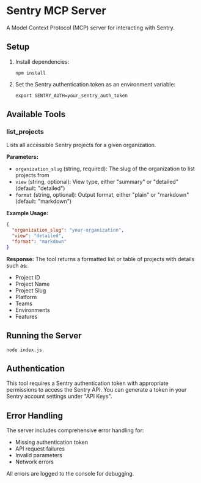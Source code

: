 # Sentry MCP Server

A Model Context Protocol (MCP) server for interacting with Sentry.

## Setup

1. Install dependencies:
   ```
   npm install
   ```

2. Set the Sentry authentication token as an environment variable:
   ```
   export SENTRY_AUTH=your_sentry_auth_token
   ```

## Available Tools

### list_projects

Lists all accessible Sentry projects for a given organization.

**Parameters:**
- `organization_slug` (string, required): The slug of the organization to list projects from
- `view` (string, optional): View type, either "summary" or "detailed" (default: "detailed")
- `format` (string, optional): Output format, either "plain" or "markdown" (default: "markdown")

**Example Usage:**
```json
{
  "organization_slug": "your-organization",
  "view": "detailed",
  "format": "markdown"
}
```

**Response:**
The tool returns a formatted list or table of projects with details such as:
- Project ID
- Project Name
- Project Slug
- Platform
- Teams
- Environments
- Features

## Running the Server

```
node index.js
```

## Authentication

This tool requires a Sentry authentication token with appropriate permissions to access the Sentry API. You can generate a token in your Sentry account settings under "API Keys".

## Error Handling

The server includes comprehensive error handling for:
- Missing authentication token
- API request failures
- Invalid parameters
- Network errors

All errors are logged to the console for debugging.
